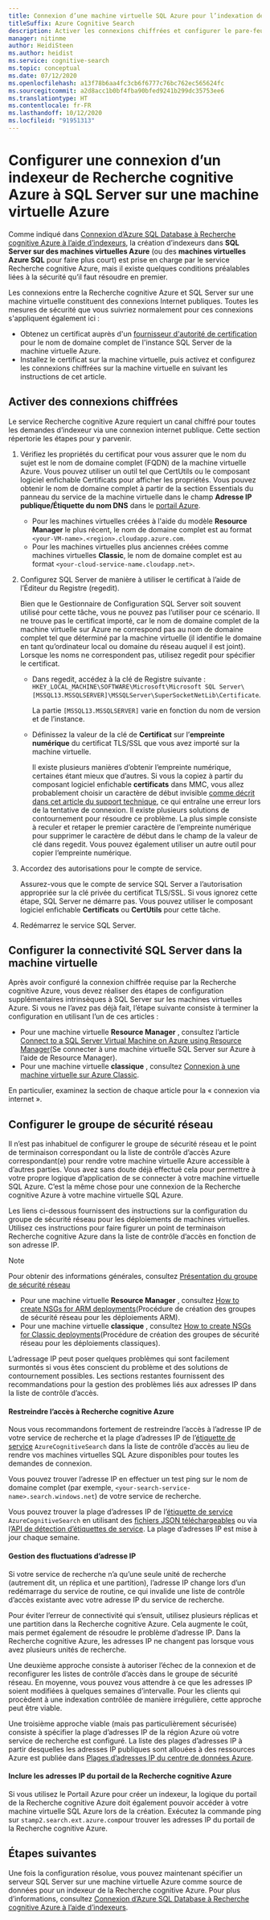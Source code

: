```yaml
---
title: Connexion d’une machine virtuelle SQL Azure pour l’indexation de recherche
titleSuffix: Azure Cognitive Search
description: Activer les connexions chiffrées et configurer le pare-feu pour autoriser les connexions à SQL Server sur une machine virtuelle Azure à partir d’un indexeur sur la Recherche cognitive Azure.
manager: nitinme
author: HeidiSteen
ms.author: heidist
ms.service: cognitive-search
ms.topic: conceptual
ms.date: 07/12/2020
ms.openlocfilehash: a13f78b6aa4fc3cb6f6777c76bc762ec565624fc
ms.sourcegitcommit: a2d8acc1b0bf4fba90bfed9241b299dc35753ee6
ms.translationtype: HT
ms.contentlocale: fr-FR
ms.lasthandoff: 10/12/2020
ms.locfileid: "91951313"
---
```

# <a name="configure-a-connection-from-an-azure-cognitive-search-indexer-to-sql-server-on-an-azure-vm"></a>Configurer une connexion d’un indexeur de Recherche cognitive Azure à SQL Server sur une machine virtuelle Azure

Comme indiqué dans [Connexion d’Azure SQL Database à Recherche cognitive Azure à l’aide d’indexeurs](search-howto-connecting-azure-sql-database-to-azure-search-using-indexers.md#faq), la création d’indexeurs dans **SQL Server sur des machines virtuelles Azure** (ou des **machines virtuelles Azure SQL** pour faire plus court) est prise en charge par le service Recherche cognitive Azure, mais il existe quelques conditions préalables liées à la sécurité qu’il faut résoudre en premier. 

Les connexions entre la Recherche cognitive Azure et SQL Server sur une machine virtuelle constituent des connexions Internet publiques. Toutes les mesures de sécurité que vous suivriez normalement pour ces connexions s'appliquent également ici :

+ Obtenez un certificat auprès d'un [fournisseur d'autorité de certification](https://en.wikipedia.org/wiki/Certificate_authority#Providers) pour le nom de domaine complet de l'instance SQL Server de la machine virtuelle Azure.
+ Installez le certificat sur la machine virtuelle, puis activez et configurez les connexions chiffrées sur la machine virtuelle en suivant les instructions de cet article.

## <a name="enable-encrypted-connections"></a>Activer des connexions chiffrées
Le service Recherche cognitive Azure requiert un canal chiffré pour toutes les demandes d’indexeur via une connexion internet publique. Cette section répertorie les étapes pour y parvenir.

1. Vérifiez les propriétés du certificat pour vous assurer que le nom du sujet est le nom de domaine complet (FQDN) de la machine virtuelle Azure. Vous pouvez utiliser un outil tel que CertUtils ou le composant logiciel enfichable Certificats pour afficher les propriétés. Vous pouvez obtenir le nom de domaine complet à partir de la section Essentials du panneau du service de la machine virtuelle dans le champ **Adresse IP publique/Étiquette du nom DNS** dans le [portail Azure](https://portal.azure.com/).
   
   * Pour les machines virtuelles créées à l'aide du modèle **Resource Manager** le plus récent, le nom de domaine complet est au format `<your-VM-name>.<region>.cloudapp.azure.com`.
   * Pour les machines virtuelles plus anciennes créées comme machines virtuelles **Classic**, le nom de domaine complet est au format `<your-cloud-service-name.cloudapp.net>`.

2. Configurez SQL Server de manière à utiliser le certificat à l’aide de l’Éditeur du Registre (regedit). 
   
    Bien que le Gestionnaire de Configuration SQL Server soit souvent utilisé pour cette tâche, vous ne pouvez pas l’utiliser pour ce scénario. Il ne trouve pas le certificat importé, car le nom de domaine complet de la machine virtuelle sur Azure ne correspond pas au nom de domaine complet tel que déterminé par la machine virtuelle (il identifie le domaine en tant qu’ordinateur local ou domaine du réseau auquel il est joint). Lorsque les noms ne correspondent pas, utilisez regedit pour spécifier le certificat.
   
   * Dans regedit, accédez à la clé de Registre suivante : `HKEY_LOCAL_MACHINE\SOFTWARE\Microsoft\Microsoft SQL Server\[MSSQL13.MSSQLSERVER]\MSSQLServer\SuperSocketNetLib\Certificate`.
     
     La partie `[MSSQL13.MSSQLSERVER]` varie en fonction du nom de version et de l’instance. 
   * Définissez la valeur de la clé de **Certificat** sur l’**empreinte numérique** du certificat TLS/SSL que vous avez importé sur la machine virtuelle.
     
     Il existe plusieurs manières d’obtenir l’empreinte numérique, certaines étant mieux que d’autres. Si vous la copiez à partir du composant logiciel enfichable **certificats** dans MMC, vous allez probablement choisir un caractère de début invisible [comme décrit dans cet article du support technique](https://support.microsoft.com/kb/2023869/), ce qui entraîne une erreur lors de la tentative de connexion. Il existe plusieurs solutions de contournement pour résoudre ce problème. La plus simple consiste à reculer et retaper le premier caractère de l’empreinte numérique pour supprimer le caractère de début dans le champ de la valeur de clé dans regedit. Vous pouvez également utiliser un autre outil pour copier l’empreinte numérique.

3. Accordez des autorisations pour le compte de service. 
   
    Assurez-vous que le compte de service SQL Server a l’autorisation appropriée sur la clé privée du certificat TLS/SSL. Si vous ignorez cette étape, SQL Server ne démarre pas. Vous pouvez utiliser le composant logiciel enfichable **Certificats** ou **CertUtils** pour cette tâche.
    
4. Redémarrez le service SQL Server.

## <a name="configure-sql-server-connectivity-in-the-vm"></a>Configurer la connectivité SQL Server dans la machine virtuelle
Après avoir configuré la connexion chiffrée requise par la Recherche cognitive Azure, vous devez réaliser des étapes de configuration supplémentaires intrinsèques à SQL Server sur les machines virtuelles Azure. Si vous ne l’avez pas déjà fait, l’étape suivante consiste à terminer la configuration en utilisant l’un de ces articles :

* Pour une machine virtuelle **Resource Manager** , consultez l’article [Connect to a SQL Server Virtual Machine on Azure using Resource Manager](../azure-sql/virtual-machines/windows/ways-to-connect-to-sql.md)(Se connecter à une machine virtuelle SQL Server sur Azure à l’aide de Resource Manager). 
* Pour une machine virtuelle **classique** , consultez [Connexion à une machine virtuelle sur Azure Classic](/previous-versions/azure/virtual-machines/windows/sqlclassic/virtual-machines-windows-classic-sql-connect).

En particulier, examinez la section de chaque article pour la « connexion via internet ».

## <a name="configure-the-network-security-group-nsg"></a>Configurer le groupe de sécurité réseau
Il n’est pas inhabituel de configurer le groupe de sécurité réseau et le point de terminaison correspondant ou la liste de contrôle d’accès Azure correspondant(e) pour rendre votre machine virtuelle Azure accessible à d’autres parties. Vous avez sans doute déjà effectué cela pour permettre à votre propre logique d’application de se connecter à votre machine virtuelle SQL Azure. C’est la même chose pour une connexion de la Recherche cognitive Azure à votre machine virtuelle SQL Azure. 

Les liens ci-dessous fournissent des instructions sur la configuration du groupe de sécurité réseau pour les déploiements de machines virtuelles. Utilisez ces instructions pour faire figurer un point de terminaison Recherche cognitive Azure dans la liste de contrôle d’accès en fonction de son adresse IP.

> [!NOTE]
> Pour obtenir des informations générales, consultez [Présentation du groupe de sécurité réseau](../virtual-network/network-security-groups-overview.md)
> 
> 

* Pour une machine virtuelle **Resource Manager** , consultez [How to create NSGs for ARM deployments](../virtual-network/tutorial-filter-network-traffic.md)(Procédure de création des groupes de sécurité réseau pour les déploiements ARM). 
* Pour une machine virtuelle **classique** , consultez [How to create NSGs for Classic deployments](/previous-versions/azure/virtual-network/virtual-networks-create-nsg-classic-ps)(Procédure de création des groupes de sécurité réseau pour les déploiements classiques).

L’adressage IP peut poser quelques problèmes qui sont facilement surmontés si vous êtes conscient du problème et des solutions de contournement possibles. Les sections restantes fournissent des recommandations pour la gestion des problèmes liés aux adresses IP dans la liste de contrôle d’accès.

#### <a name="restrict-access-to-the-azure-cognitive-search"></a>Restreindre l’accès à Recherche cognitive Azure
Nous vous recommandons fortement de restreindre l’accès à l’adresse IP de votre service de recherche et la plage d’adresses IP de l’[étiquette de service](../virtual-network/service-tags-overview.md#available-service-tags) `AzureCognitiveSearch` dans la liste de contrôle d’accès au lieu de rendre vos machines virtuelles SQL Azure disponibles pour toutes les demandes de connexion.

Vous pouvez trouver l’adresse IP en effectuer un test ping sur le nom de domaine complet (par exemple, `<your-search-service-name>.search.windows.net`) de votre service de recherche.

Vous pouvez trouver la plage d’adresses IP de l’[étiquette de service](../virtual-network/service-tags-overview.md#available-service-tags) `AzureCognitiveSearch` en utilisant des [fichiers JSON téléchargeables](../virtual-network/service-tags-overview.md#discover-service-tags-by-using-downloadable-json-files) ou via l’[API de détection d’étiquettes de service](../virtual-network/service-tags-overview.md#use-the-service-tag-discovery-api-public-preview). La plage d’adresses IP est mise à jour chaque semaine.

#### <a name="managing-ip-address-fluctuations"></a>Gestion des fluctuations d’adresse IP
Si votre service de recherche n’a qu’une seule unité de recherche (autrement dit, un réplica et une partition), l’adresse IP change lors d’un redémarrage du service de routine, ce qui invalide une liste de contrôle d’accès existante avec votre adresse IP du service de recherche.

Pour éviter l’erreur de connectivité qui s’ensuit, utilisez plusieurs réplicas et une partition dans la Recherche cognitive Azure. Cela augmente le coût, mais permet également de résoudre le problème d’adresse IP. Dans la Recherche cognitive Azure, les adresses IP ne changent pas lorsque vous avez plusieurs unités de recherche.

Une deuxième approche consiste à autoriser l’échec de la connexion et de reconfigurer les listes de contrôle d’accès dans le groupe de sécurité réseau. En moyenne, vous pouvez vous attendre à ce que les adresses IP soient modifiées à quelques semaines d’intervalle. Pour les clients qui procèdent à une indexation contrôlée de manière irrégulière, cette approche peut être viable.

Une troisième approche viable (mais pas particulièrement sécurisée) consiste à spécifier la plage d’adresses IP de la région Azure où votre service de recherche est configuré. La liste des plages d’adresses IP à partir desquelles les adresses IP publiques sont allouées à des ressources Azure est publiée dans [Plages d’adresses IP du centre de données Azure](https://www.microsoft.com/download/details.aspx?id=41653). 

#### <a name="include-the-azure-cognitive-search-portal-ip-addresses"></a>Inclure les adresses IP du portail de la Recherche cognitive Azure
Si vous utilisez le Portail Azure pour créer un indexeur, la logique du portail de la Recherche cognitive Azure doit également pouvoir accéder à votre machine virtuelle SQL Azure lors de la création. Exécutez la commande ping sur `stamp2.search.ext.azure.com`pour trouver les adresses IP du portail de la Recherche cognitive Azure.

## <a name="next-steps"></a>Étapes suivantes
Une fois la configuration résolue, vous pouvez maintenant spécifier un serveur SQL Server sur une machine virtuelle Azure comme source de données pour un indexeur de la Recherche cognitive Azure. Pour plus d’informations, consultez [Connexion d’Azure SQL Database à Recherche cognitive Azure à l’aide d’indexeurs](search-howto-connecting-azure-sql-database-to-azure-search-using-indexers.md).